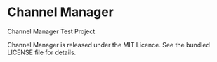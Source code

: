 # Channel Manager

Channel Manager Test Project
 
Channel Manager is released under the MIT Licence. See the bundled LICENSE file for details.
